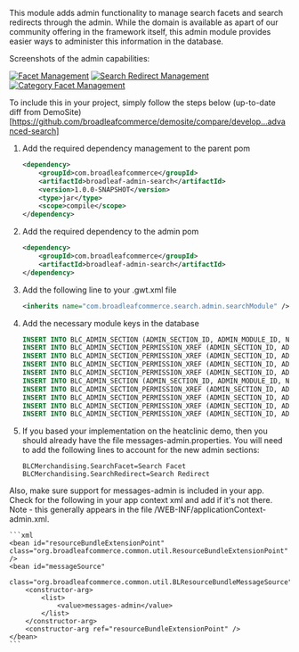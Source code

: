 This module adds admin functionality to manage search facets and search redirects through the admin. While the domain is available
as apart of our community offering in the framework itself, this admin module provides easier ways to administer this information in
the database.

Screenshots of the admin capabilities:

[![Facet Management](modules/AdvancedSearchAdmin-Facets.png)](_img/modules/AdvancedSearchAdmin-Facets.png)
[![Search Redirect Management](modules/AdvancedSearchAdmin-Redirect.png)](_img/modules/AdvancedSearchAdmin-Redirect.png)
[![Category Facet Management](modules/AdvancedSearchAdmin-CategoryFacets.png)](_img/modules/AdvancedSearchAdmin-CategoryFacets.png)

To include this in your project, simply follow the steps below (up-to-date diff from DemoSite)[https://github.com/broadleafcommerce/demosite/compare/develop...advanced-search]

1. Add the required dependency management to the parent pom

    ```xml
    <dependency>
        <groupId>com.broadleafcommerce</groupId>
        <artifactId>broadleaf-admin-search</artifactId>
        <version>1.0.0-SNAPSHOT</version>
        <type>jar</type>
        <scope>compile</scope>
    </dependency>
    ```

2. Add the required dependency to the admin pom

    ```xml
    <dependency>
        <groupId>com.broadleafcommerce</groupId>
        <artifactId>broadleaf-admin-search</artifactId>
    </dependency>
    ```

3. Add the following line to your .gwt.xml file

    ```xml
    <inherits name="com.broadleafcommerce.search.admin.searchModule" />
    ```

4. Add the necessary module keys in the database

    ```sql
    INSERT INTO BLC_ADMIN_SECTION (ADMIN_SECTION_ID, ADMIN_MODULE_ID, NAME, SECTION_KEY, URL, USE_DEFAULT_HANDLER) VALUES (20, 1, 'Search Facet', 'SearchFacet', '/search-facet', TRUE);
    INSERT INTO BLC_ADMIN_SECTION_PERMISSION_XREF (ADMIN_SECTION_ID, ADMIN_PERMISSION_ID) VALUES (20,6);
    INSERT INTO BLC_ADMIN_SECTION_PERMISSION_XREF (ADMIN_SECTION_ID, ADMIN_PERMISSION_ID) VALUES (20,7);
    INSERT INTO BLC_ADMIN_SECTION_PERMISSION_XREF (ADMIN_SECTION_ID, ADMIN_PERMISSION_ID) VALUES (20,8);
    INSERT INTO BLC_ADMIN_SECTION_PERMISSION_XREF (ADMIN_SECTION_ID, ADMIN_PERMISSION_ID) VALUES (20,9);
    INSERT INTO BLC_ADMIN_SECTION (ADMIN_SECTION_ID, ADMIN_MODULE_ID, NAME, SECTION_KEY, URL, USE_DEFAULT_HANDLER) VALUES (21, 1, 'Search Redirect', 'SearchRedirect', '/search-redirect', TRUE);
    INSERT INTO BLC_ADMIN_SECTION_PERMISSION_XREF (ADMIN_SECTION_ID, ADMIN_PERMISSION_ID) VALUES (21,6);
    INSERT INTO BLC_ADMIN_SECTION_PERMISSION_XREF (ADMIN_SECTION_ID, ADMIN_PERMISSION_ID) VALUES (21,7);
    INSERT INTO BLC_ADMIN_SECTION_PERMISSION_XREF (ADMIN_SECTION_ID, ADMIN_PERMISSION_ID) VALUES (21,8);
    INSERT INTO BLC_ADMIN_SECTION_PERMISSION_XREF (ADMIN_SECTION_ID, ADMIN_PERMISSION_ID) VALUES (21,9);
    ```

5. If you based your implementation on the heatclinic demo, then you should already have the file messages-admin.properties.
You will need to add the following lines to account for the new admin sections:

    ```
    BLCMerchandising.SearchFacet=Search Facet
    BLCMerchandising.SearchRedirect=Search Redirect
    ```

Also, make sure support for messages-admin is included in your app. Check for the following in your app context xml
and add if it's not there. Note - this generally appears in the file /WEB-INF/applicationContext-admin.xml.

    ```xml
    <bean id="resourceBundleExtensionPoint" class="org.broadleafcommerce.common.util.ResourceBundleExtensionPoint" />
    <bean id="messageSource"
          class="org.broadleafcommerce.common.util.BLResourceBundleMessageSource">
        <constructor-arg>
            <list>
                <value>messages-admin</value>
            </list>
        </constructor-arg>
        <constructor-arg ref="resourceBundleExtensionPoint" />
    </bean>
    ```
